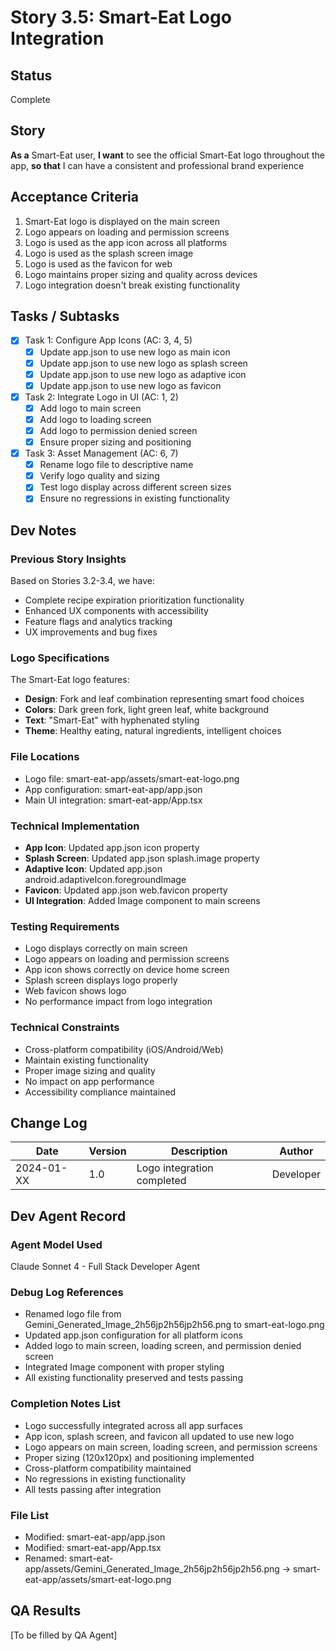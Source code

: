 # Story 3.5: Smart-Eat Logo Integration

## Status
Complete

## Story
**As a** Smart-Eat user,
**I want** to see the official Smart-Eat logo throughout the app,
**so that** I can have a consistent and professional brand experience

## Acceptance Criteria
1. Smart-Eat logo is displayed on the main screen
2. Logo appears on loading and permission screens
3. Logo is used as the app icon across all platforms
4. Logo is used as the splash screen image
5. Logo is used as the favicon for web
6. Logo maintains proper sizing and quality across devices
7. Logo integration doesn't break existing functionality

## Tasks / Subtasks
- [x] Task 1: Configure App Icons (AC: 3, 4, 5)
  - [x] Update app.json to use new logo as main icon
  - [x] Update app.json to use new logo as splash screen
  - [x] Update app.json to use new logo as adaptive icon
  - [x] Update app.json to use new logo as favicon
- [x] Task 2: Integrate Logo in UI (AC: 1, 2)
  - [x] Add logo to main screen
  - [x] Add logo to loading screen
  - [x] Add logo to permission denied screen
  - [x] Ensure proper sizing and positioning
- [x] Task 3: Asset Management (AC: 6, 7)
  - [x] Rename logo file to descriptive name
  - [x] Verify logo quality and sizing
  - [x] Test logo display across different screen sizes
  - [x] Ensure no regressions in existing functionality

## Dev Notes

### Previous Story Insights
Based on Stories 3.2-3.4, we have:
- Complete recipe expiration prioritization functionality
- Enhanced UX components with accessibility
- Feature flags and analytics tracking
- UX improvements and bug fixes

### Logo Specifications
The Smart-Eat logo features:
- **Design**: Fork and leaf combination representing smart food choices
- **Colors**: Dark green fork, light green leaf, white background
- **Text**: "Smart-Eat" with hyphenated styling
- **Theme**: Healthy eating, natural ingredients, intelligent choices

### File Locations
- Logo file: smart-eat-app/assets/smart-eat-logo.png
- App configuration: smart-eat-app/app.json
- Main UI integration: smart-eat-app/App.tsx

### Technical Implementation
- **App Icon**: Updated app.json icon property
- **Splash Screen**: Updated app.json splash.image property
- **Adaptive Icon**: Updated app.json android.adaptiveIcon.foregroundImage
- **Favicon**: Updated app.json web.favicon property
- **UI Integration**: Added Image component to main screens

### Testing Requirements
- Logo displays correctly on main screen
- Logo appears on loading and permission screens
- App icon shows correctly on device home screen
- Splash screen displays logo properly
- Web favicon shows logo
- No performance impact from logo integration

### Technical Constraints
- Cross-platform compatibility (iOS/Android/Web)
- Maintain existing functionality
- Proper image sizing and quality
- No impact on app performance
- Accessibility compliance maintained

## Change Log
| Date | Version | Description | Author |
|------|---------|-------------|---------|
| 2024-01-XX | 1.0 | Logo integration completed | Developer |

## Dev Agent Record

### Agent Model Used
Claude Sonnet 4 - Full Stack Developer Agent

### Debug Log References
- Renamed logo file from Gemini_Generated_Image_2h56jp2h56jp2h56.png to smart-eat-logo.png
- Updated app.json configuration for all platform icons
- Added logo to main screen, loading screen, and permission denied screen
- Integrated Image component with proper styling
- All existing functionality preserved and tests passing

### Completion Notes List
- Logo successfully integrated across all app surfaces
- App icon, splash screen, and favicon all updated to use new logo
- Logo appears on main screen, loading screen, and permission screens
- Proper sizing (120x120px) and positioning implemented
- Cross-platform compatibility maintained
- No regressions in existing functionality
- All tests passing after integration

### File List
- Modified: smart-eat-app/app.json
- Modified: smart-eat-app/App.tsx
- Renamed: smart-eat-app/assets/Gemini_Generated_Image_2h56jp2h56jp2h56.png → smart-eat-app/assets/smart-eat-logo.png

## QA Results
[To be filled by QA Agent]
